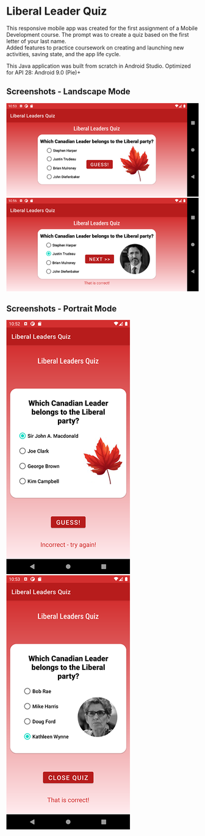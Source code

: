 # Liberal Leader Quiz
This responsive mobile app was created for the first assignment of a Mobile Development course. The prompt was to create a quiz based on the first letter of your last name.  
Added features to practice coursework on creating and launching new activities, saving state, and the app life cycle.

This Java application was built from scratch in Android Studio.
Optimized for API 28: Android 9.0 (Pie)+

## Screenshots - Landscape Mode  
![Main view in landscape mode](/app/src/main/res/drawable/landscape_main.png?raw=true "Landscape - Main View")  
![Landscape view of correct answer](/app/src/main/res/drawable/landscape_correct.png?raw=true "Landscape - Correct Answer")

## Screenshots - Portrait Mode  
![Portrait view of incorrect answer](/app/src/main/res/drawable/portrait_incorrect.png?raw=true "Portrait - Incorrect Answer")
![Portrait view of final correct answer](/app/src/main/res/drawable/portrait_close.png?raw=true "Portrait - Final Correct Answer")
